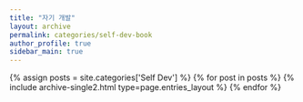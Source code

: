 ```yaml
---
title: "자기 개발"
layout: archive
permalink: categories/self-dev-book
author_profile: true
sidebar_main: true
---
```


<!-- 공백이 포함되어 있는 카테고리 이름의 경우 site.categories.['a b c'] 이런식으로! -->

{% assign posts = site.categories['Self Dev'] %}
{% for post in posts %} {% include archive-single2.html type=page.entries_layout %} {% endfor %}